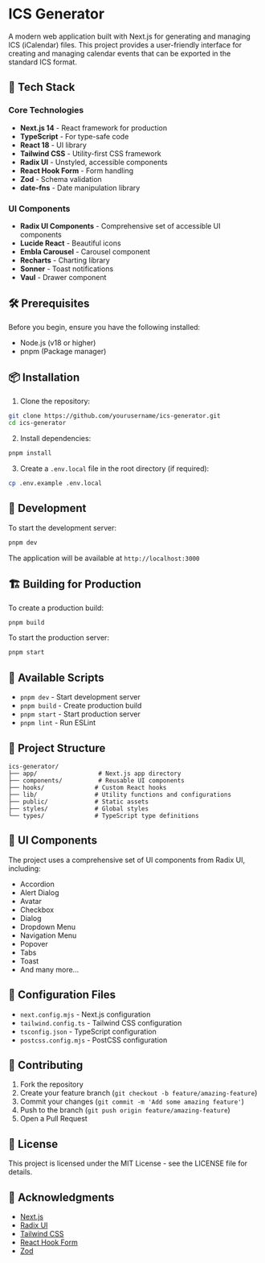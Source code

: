 # ICS Generator

A modern web application built with Next.js for generating and managing ICS (iCalendar) files. This project provides a user-friendly interface for creating and managing calendar events that can be exported in the standard ICS format.

## 🚀 Tech Stack

### Core Technologies
- **Next.js 14** - React framework for production
- **TypeScript** - For type-safe code
- **React 18** - UI library
- **Tailwind CSS** - Utility-first CSS framework
- **Radix UI** - Unstyled, accessible components
- **React Hook Form** - Form handling
- **Zod** - Schema validation
- **date-fns** - Date manipulation library

### UI Components
- **Radix UI Components** - Comprehensive set of accessible UI components
- **Lucide React** - Beautiful icons
- **Embla Carousel** - Carousel component
- **Recharts** - Charting library
- **Sonner** - Toast notifications
- **Vaul** - Drawer component

## 🛠️ Prerequisites

Before you begin, ensure you have the following installed:
- Node.js (v18 or higher)
- pnpm (Package manager)

## 📦 Installation

1. Clone the repository:
```bash
git clone https://github.com/yourusername/ics-generator.git
cd ics-generator
```

2. Install dependencies:
```bash
pnpm install
```

3. Create a `.env.local` file in the root directory (if required):
```bash
cp .env.example .env.local
```

## 🚀 Development

To start the development server:

```bash
pnpm dev
```

The application will be available at `http://localhost:3000`

## 🏗️ Building for Production

To create a production build:

```bash
pnpm build
```

To start the production server:

```bash
pnpm start
```

## 🧪 Available Scripts

- `pnpm dev` - Start development server
- `pnpm build` - Create production build
- `pnpm start` - Start production server
- `pnpm lint` - Run ESLint

## 📁 Project Structure

```
ics-generator/
├── app/                 # Next.js app directory
├── components/          # Reusable UI components
├── hooks/              # Custom React hooks
├── lib/                # Utility functions and configurations
├── public/             # Static assets
├── styles/             # Global styles
└── types/              # TypeScript type definitions
```

## 🎨 UI Components

The project uses a comprehensive set of UI components from Radix UI, including:
- Accordion
- Alert Dialog
- Avatar
- Checkbox
- Dialog
- Dropdown Menu
- Navigation Menu
- Popover
- Tabs
- Toast
- And many more...

## 🔧 Configuration Files

- `next.config.mjs` - Next.js configuration
- `tailwind.config.ts` - Tailwind CSS configuration
- `tsconfig.json` - TypeScript configuration
- `postcss.config.mjs` - PostCSS configuration

## 🤝 Contributing

1. Fork the repository
2. Create your feature branch (`git checkout -b feature/amazing-feature`)
3. Commit your changes (`git commit -m 'Add some amazing feature'`)
4. Push to the branch (`git push origin feature/amazing-feature`)
5. Open a Pull Request

## 📝 License

This project is licensed under the MIT License - see the LICENSE file for details.

## 🙏 Acknowledgments

- [Next.js](https://nextjs.org/)
- [Radix UI](https://www.radix-ui.com/)
- [Tailwind CSS](https://tailwindcss.com/)
- [React Hook Form](https://react-hook-form.com/)
- [Zod](https://zod.dev/) 